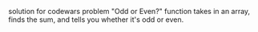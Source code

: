 solution for codewars problem "Odd or Even?"
function takes in an array, finds the sum, and tells you whether it's odd or even. 